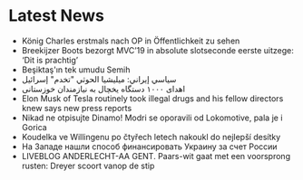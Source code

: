 # Latest News
-  König Charles erstmals nach OP in Öffentlichkeit zu sehen
-  Breekijzer Boots bezorgt MVC’19 in absolute slotseconde eerste uitzege: ‘Dit is prachtig’
-  Beşiktaş'ın tek umudu Semih
-  سياسي إيراني: ميليشيا الحوثي "تخدم" إسرائيل
-  اهدای ۱۰۰۰ دستگاه یخچال به نیازمندان خوزستانی
-  Elon Musk of Tesla routinely took illegal drugs and his fellow directors knew says new press reports
-  Nikad ne otpisujte Dinamo! Modri se oporavili od Lokomotive, pala je i Gorica
-  Koudelka ve Willingenu po čtyřech letech nakoukl do nejlepší desítky
-  На Западе нашли способ финансировать Украину за счет России
-  LIVEBLOG ANDERLECHT-AA GENT. Paars-wit gaat met een voorsprong rusten: Dreyer scoort vanop de stip
